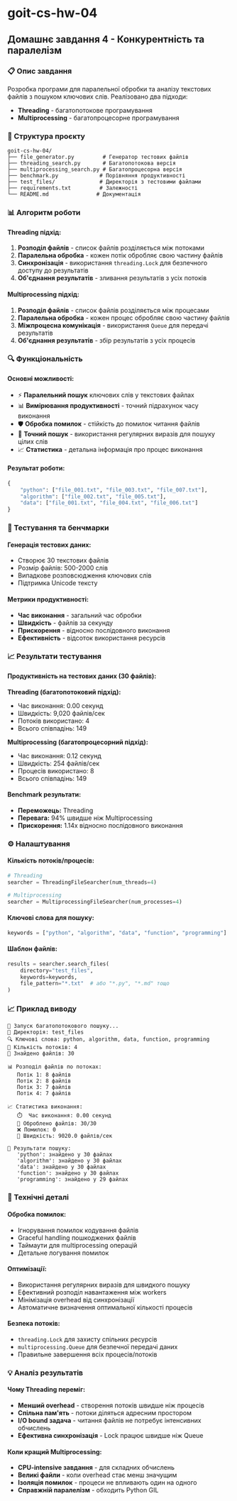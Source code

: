 # goit-cs-hw-04

## Домашнє завдання 4 - Конкурентність та паралелізм

### 📋 Опис завдання

Розробка програми для паралельної обробки та аналізу текстових файлів з пошуком ключових слів. Реалізовано два підходи:

- **Threading** - багатопотокове програмування
- **Multiprocessing** - багатопроцесорне програмування

### 📁 Структура проєкту

```
goit-cs-hw-04/
├── file_generator.py         # Генератор тестових файлів
├── threading_search.py       # Багатопотокова версія
├── multiprocessing_search.py # Багатопроцесорна версія
├── benchmark.py             # Порівняння продуктивності
├── test_files/              # Директорія з тестовими файлами
├── requirements.txt         # Залежності
└── README.md               # Документація
```

### 📊 Алгоритм роботи

#### Threading підхід:

1. **Розподіл файлів** - список файлів розділяється між потоками
2. **Паралельна обробка** - кожен потік обробляє свою частину файлів
3. **Синхронізація** - використання `threading.Lock` для безпечного доступу до результатів
4. **Об'єднання результатів** - зливання результатів з усіх потоків

#### Multiprocessing підхід:

1. **Розподіл файлів** - список файлів розділяється між процесами
2. **Паралельна обробка** - кожен процес обробляє свою частину файлів
3. **Міжпроцесна комунікація** - використання `Queue` для передачі результатів
4. **Об'єднання результатів** - збір результатів з усіх процесів

### 🔍 Функціональність

#### Основні можливості:

- ⚡ **Паралельний пошук** ключових слів у текстових файлах
- 📊 **Вимірювання продуктивності** - точний підрахунок часу виконання
- 🛡️ **Обробка помилок** - стійкість до помилок читання файлів
- 🎯 **Точний пошук** - використання регулярних виразів для пошуку цілих слів
- 📈 **Статистика** - детальна інформація про процес виконання

#### Результат роботи:

```python
{
    "python": ["file_001.txt", "file_003.txt", "file_007.txt"],
    "algorithm": ["file_002.txt", "file_005.txt"],
    "data": ["file_001.txt", "file_004.txt", "file_006.txt"]
}
```

### 🧪 Тестування та бенчмарки

#### Генерація тестових даних:

- Створює 30 текстових файлів
- Розмір файлів: 500-2000 слів
- Випадкове розповсюдження ключових слів
- Підтримка Unicode тексту

#### Метрики продуктивності:

- **Час виконання** - загальний час обробки
- **Швидкість** - файлів за секунду
- **Прискорення** - відносно послідовного виконання
- **Ефективність** - відсоток використання ресурсів

### 📈 Результати тестування

#### Продуктивність на тестових даних (30 файлів):

**Threading (багатопотоковий підхід):**
- Час виконання: 0.00 секунд
- Швидкість: 9,020 файлів/сек
- Потоків використано: 4
- Всього співпадінь: 149

**Multiprocessing (багатопроцесорний підхід):**
- Час виконання: 0.12 секунд
- Швидкість: 254 файлів/сек
- Процесів використано: 8
- Всього співпадінь: 149

#### Benchmark результати:

- **Переможець:** Threading
- **Перевага:** 94% швидше ніж Multiprocessing
- **Прискорення:** 1.14x відносно послідовного виконання

### ⚙️ Налаштування

#### Кількість потоків/процесів:

```python
# Threading
searcher = ThreadingFileSearcher(num_threads=4)

# Multiprocessing
searcher = MultiprocessingFileSearcher(num_processes=4)
```

#### Ключові слова для пошуку:

```python
keywords = ["python", "algorithm", "data", "function", "programming"]
```

#### Шаблон файлів:

```python
results = searcher.search_files(
    directory="test_files",
    keywords=keywords,
    file_pattern="*.txt"  # або "*.py", "*.md" тощо
)
```

### 📈 Приклад виводу

```
🚀 Запуск багатопотокового пошуку...
📁 Директорія: test_files
🔍 Ключові слова: python, algorithm, data, function, programming
🧵 Кількість потоків: 4
📄 Знайдено файлів: 30

📊 Розподіл файлів по потоках:
   Потік 1: 8 файлів
   Потік 2: 8 файлів
   Потік 3: 7 файлів
   Потік 4: 7 файлів

📈 Статистика виконання:
   ⏱️  Час виконання: 0.00 секунд
   📁 Оброблено файлів: 30/30
   ❌ Помилок: 0
   🚀 Швидкість: 9020.0 файлів/сек

🎯 Результати пошуку:
   'python': знайдено у 30 файлах
   'algorithm': знайдено у 30 файлах
   'data': знайдено у 30 файлах
   'function': знайдено у 30 файлах
   'programming': знайдено у 29 файлах
```

### 🔧 Технічні деталі

#### Обробка помилок:

- Ігнорування помилок кодування файлів
- Graceful handling пошкоджених файлів
- Таймаути для multiprocessing операцій
- Детальне логування помилок

#### Оптимізації:

- Використання регулярних виразів для швидкого пошуку
- Ефективний розподіл навантаження між workers
- Мінімізація overhead від синхронізації
- Автоматичне визначення оптимальної кількості процесів

#### Безпека потоків:

- `threading.Lock` для захисту спільних ресурсів
- `multiprocessing.Queue` для безпечної передачі даних
- Правильне завершення всіх процесів/потоків

### 💡 Аналіз результатів

#### Чому Threading переміг:

- **Менший overhead** - створення потоків швидше ніж процесів
- **Спільна пам'ять** - потоки діляться адресним простором
- **I/O bound задача** - читання файлів не потребує інтенсивних обчислень
- **Ефективна синхронізація** - Lock працює швидше ніж Queue

#### Коли кращий Multiprocessing:

- **CPU-intensive завдання** - для складних обчислень
- **Великі файли** - коли overhead стає менш значущим
- **Ізоляція помилок** - процеси не впливають один на одного
- **Справжній паралелізм** - обходить Python GIL


